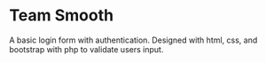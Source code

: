 # Team Smooth
 A basic login form with authentication.
 Designed with html, css, and bootstrap with php to validate users input.

